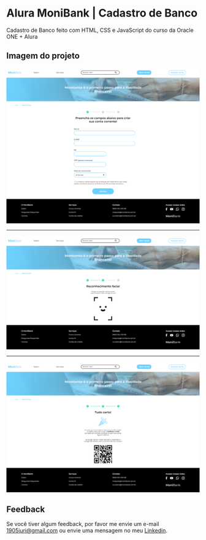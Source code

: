 # Alura MoniBank | Cadastro de Banco
Cadastro de Banco feito com HTML, CSS e JavaScript do curso da Oracle ONE + Alura


## Imagem do projeto

![Imagem do projeto.](https://github.com/iuricontarelli/alura-monibank/blob/main/img/screencapture1.png)

<hr/>

![Imagem do projeto.](https://github.com/iuricontarelli/alura-monibank/blob/main/img/screencapture2.png)

<hr/>

![Imagem do projeto.](https://github.com/iuricontarelli/alura-monibank/blob/main/img/screencapture3.png)


## Feedback

Se você tiver algum feedback, por favor me envie um e-mail 1905iuri@gmail.com ou envie uma mensagem no meu [Linkedin](https://www.linkedin.com/in/iuricontarelli/).

